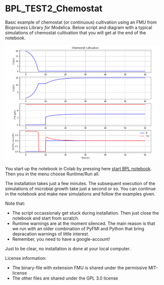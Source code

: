 # BPL_TEST2_Chemostat

Basic example of chemostat (or continuous) cultivation using an FMU from Bioprocess Library *for* Modelica. 
Below script and diagram with a typical simulations of chemostat cultivation that you will get at the end of the notebook.

![](Fig1_BPL_TEST2_Chemostat_nominal.png)

You start up the notebook in Colab by pressing here
[start BPL notebook](https://colab.research.google.com/github/janpeter19/BPL_TEST2_Chemostat/blob/main/BPL_TEST2_Chemostat_colab_me.ipynb).
Then you in the menu choose Runtime/Run all.

The installation takes just a few minutes. The subsequent execution of the simulations of microbial growth take just a second or so. You can continue in the notebook and make new simulations and follow the examples given.

Note that:
* The script occassionaly get stuck during installation. Then just close the notebook and start from scratch.
* Runtime warnings are at the moment silenced. The main reason is that we run with an older combination of PyFMI and Python that bring depracation warnings of little interest. 
* Remember, you need to have a google-account!

Just to be clear, no installation is done at your local computer.

License information:
* The binary-file with extension FMU is shared under the permissive MIT-license
* The other files are shared under the GPL 3.0 license
